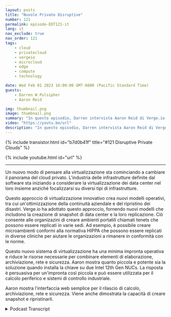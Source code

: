 ```yaml
---
layout: posts
title: "Nuvole Private Disruptive"
number: 121
permalink: episode-EDT121-it
lang: it
nav_exclude: true
nav_order: 121
tags:
    - cloud
    - privatecloud
    - vergeio
    - microcloud
    - edge
    - compute
    - technology

date: Wed Feb 01 2023 16:00:00 GMT-0800 (Pacific Standard Time)
guests:
    - Darren W Pulsipher
    - Aaron Reid

img: thumbnail.png
image: thumbnail.png
summary: "In questo episodio, Darren intervista Aaron Reid di Verge.io sulla loro tecnologia di cloud privato disruptiva che sta rendendo i cloud privati disponibili nel data center e sul campo."
video: "https://youtu.be/url"
description: "In questo episodio, Darren intervista Aaron Reid di Verge.io sulla loro tecnologia di cloud privato disruptiva che sta rendendo i cloud privati disponibili nel data center e sul campo."
---
```


<div>
{% include transistor.html id="b7d0b41f" title="#121 Disruptive Private Clouds" %}

{% include youtube.html id="url" %}
</div>

---

Un nuovo modo di pensare alla virtualizzazione sta cominciando a cambiare il panorama del cloud privato. L'industria delle infrastrutture definite dal software sta iniziando a considerare la virtualizzazione dei data center nel loro insieme anziché focalizzarsi su diversi tipi di infrastrutture.

Questo approccio di virtualizzazione innovativo crea nuovi modelli operativi, tra cui un'ottimizzazione della continuità aziendale e del ripristino dei disastri. Verge.io ha adottato questo approccio, fornendo nuovi modelli che includono la creazione di snapshot di data center e la loro replicazione. Ciò consente alle organizazini di creare ambienti portatili chiamati tenets che possono essere replicati in varie sedi. Ad esempio, è possibile creare microambienti conformi alla normativa HIPPA che possono essere replicati in diverse cliniche per aiutare le organizazioni a rimanere in conformità con le norme.

Questo nuovo sistema di virtualizzazione ha una minima impronta operativa e riduce le risorse necessarie per combinare elementi di elaborazione, archiviazione, rete e sicurezza. Aaron mostra quanto piccola e potente sia la soluzione quando installa la chiave su due Intel 12th Gen NUCs. La risposta è persuasiva per un'impronta così piccola e può essere utilizzata per il calcolo periferico e sistemi di controllo industriale.

Aaron mostra l'interfaccia web semplice per il rilascio di calcolo, archiviazione, rete e sicurezza. Viene anche dimostrata la capacità di creare snapshot e ripristinarli.



<details>
<summary> Podcast Transcript </summary>

<p></p>

</details>
